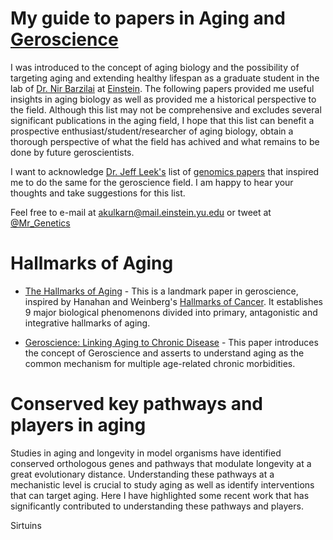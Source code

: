My guide to papers in Aging and [Geroscience](https://www.nia.nih.gov/research/blog/2015/03/geroscience-needs-aging-biology-research)
==============

I was introduced to the concept of aging biology and the possibility of targeting aging and extending healthy lifespan as a graduate student in the lab of [Dr. Nir Barzilai](http://www.einstein.yu.edu/faculty/484/nir-barzilai/) at [Einstein](http://einstein.yu.edu/). The following papers provided me useful insights in aging biology as well as provided me a historical perspective to the field. Although this list may not be comprehensive and excludes several significant publications in the aging field, I hope that this list can benefit a prospective enthusiast/student/researcher of aging biology, obtain a thorough perspective of what the field has achived and what remains to be done by future geroscientists.


I want to acknowledge [Dr. Jeff Leek's](http://jtleek.com/) list of [genomics papers](https://github.com/jtleek/genomicspapers) that inspired me to do the same for the geroscience field. I am happy to hear your thoughts and take suggestions for this list.

Feel free to e-mail at akulkarn@mail.einstein.yu.edu or tweet at [@Mr_Genetics](https://twitter.com/Mr_Genetics)

Hallmarks of Aging
==============

* [The Hallmarks of Aging](http://www.cell.com/cell/pdf/S0092-8674(13)00645-4.pdf) - This is a landmark paper in geroscience, inspired by Hanahan and Weinberg's [Hallmarks of Cancer](http://www.cell.com/cell/pdf/S0092-8674(11)00127-9.pdf). It establishes 9 major biological phenomenons divided into primary, antagonistic and integrative hallmarks of aging.

* [Geroscience: Linking Aging to Chronic Disease](http://www.cell.com/cell/pdf/S0092-8674(14)01366-X.pdf) - This paper introduces the concept of Geroscience and asserts to understand aging as the common mechanism for multiple age-related chronic morbidities.

Conserved key pathways and players in aging
==============

Studies in aging and longevity in model organisms have identified conserved orthologous genes and pathways that modulate longevity at a great evolutionary distance. Understanding these pathways at a mechanistic level is crucial to study aging as well as identify interventions that can target aging. Here I have highlighted some recent work that has significantly contributed to understanding these pathways and players.

Sirtuins






